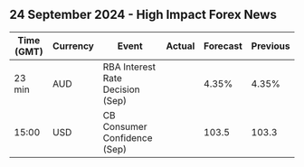 ## 24 September 2024 - High Impact Forex News

| Time (GMT) | Currency | Event | Actual | Forecast | Previous |
|------|----------|-------|--------|----------|----------|
| 23 min | AUD | RBA Interest Rate Decision (Sep) |  | 4.35% | 4.35% |
| 15:00 | USD | CB Consumer Confidence (Sep) |  | 103.5 | 103.3 |
